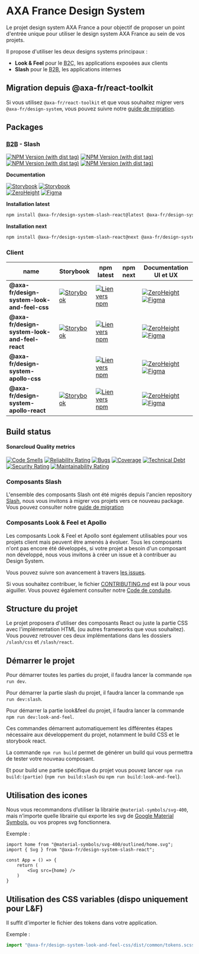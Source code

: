 # AXA France Design System

Le projet design system AXA France a pour objectif de proposer un point d'entrée
unique pour utiliser le design system AXA France au sein de vos projets.

Il propose d'utiliser les deux designs systems principaux :

- **Look & Feel** pour le <abbr title="Business to client">B2C</abbr>, les
  applications exposées aux clients
- **Slash** pour le <abbr title="Business to business">B2B</abbr>, les
  applications internes

## Migration depuis @axa-fr/react-toolkit

Si vous utilisez `@axa-fr/react-toolkit` et que vous souhaitez migrer vers
`@axa-fr/design-system`, vous pouvez suivre notre
[guide de migration](./MIGRATION-GUIDE-TOOLKIT.md).

## Packages

### <abbr title="Business to business">B2B</abbr> - Slash

[![NPM Version (with dist tag)](https://img.shields.io/npm/v/%40axa-fr%2Fdesign-system-slash-react/latest?label=slash-react&link=https%3A%2F%2Fwww.npmjs.com%2F%40axa-fr%2Fdesign-system-slash-react)](https://www.npmjs.com/@axa-fr/design-system-slash-react)
[![NPM Version (with dist tag)](https://img.shields.io/npm/v/%40axa-fr%2Fdesign-system-slash-css/latest?label=slash-css&link=https%3A%2F%2Fwww.npmjs.com%2F%40axa-fr%2Fdesign-system-slash-react)](https://www.npmjs.com/@axa-fr/design-system-slash-css)\
[![NPM Version (with dist tag)](https://img.shields.io/npm/v/%40axa-fr%2Fdesign-system-slash-react/next?label=slash-react&link=https%3A%2F%2Fwww.npmjs.com%2F%40axa-fr%2Fdesign-system-slash-react)](https://www.npmjs.com/@axa-fr/design-system-slash-react)
[![NPM Version (with dist tag)](https://img.shields.io/npm/v/%40axa-fr%2Fdesign-system-slash-css/next?label=slash-css&link=https%3A%2F%2Fwww.npmjs.com%2F%40axa-fr%2Fdesign-system-slash-react)](https://www.npmjs.com/@axa-fr/design-system-slash-css)

**Documentation**

[![Storybook](https://img.shields.io/badge/Storybook-slash--latest-FF4785?logo=storybook&logoColor=white)](https://axafrance.github.io/design-system/slash/react/latest/)
[![Storybook](https://img.shields.io/badge/Storybook-slash--next-FF4785?logo=storybook&logoColor=white)](https://axafrance.github.io/design-system/slash/react/next/)\
[![ZeroHeight](https://img.shields.io/badge/ZeroHeight-slash-00008F)](https://zeroheight.com/4b1e27a45/v/latest/p/36b4a2-slash-design-system-b-to-b)
[![Figma](https://img.shields.io/badge/Figma-slash-F24E1E?logo=figma&logoColor=white)](https://www.figma.com/design/reZserxMfytQ9M82bt20Bi/DS-Slash-V3)

**Installation latest**

```bash
npm install @axa-fr/design-system-slash-react@latest @axa-fr/design-system-slash-css@latest
```
**Installation next**


```bash
npm install @axa-fr/design-system-slash-react@next @axa-fr/design-system-slash-css@next
```


### Client

| name                                                                          | Storybook                                                                                                                                                                                                                                                                                                                                           | npm latest                                                                                                                                                                                                                                                                                                                                                                                                                                                                                                                    | npm next                                                                                                                                                                                                                                                                                                                                                                                                                                                                                                                  | Documentation UI et UX                                                                                                                                                                                                                                                                                                                            |
|-------------------------------------------------------------------------------|-----------------------------------------------------------------------------------------------------------------------------------------------------------------------------------------------------------------------------------------------------------------------------------------------------------------------------------------------------|-------------------------------------------------------------------------------------------------------------------------------------------------------------------------------------------------------------------------------------------------------------------------------------------------------------------------------------------------------------------------------------------------------------------------------------------------------------------------------------------------------------------------------|---------------------------------------------------------------------------------------------------------------------------------------------------------------------------------------------------------------------------------------------------------------------------------------------------------------------------------------------------------------------------------------------------------------------------------------------------------------------------------------------------------------------------|---------------------------------------------------------------------------------------------------------------------------------------------------------------------------------------------------------------------------------------------------------------------------------------------------------------------------------------------------|
| **@axa-fr/design-system-look-and-feel-css**                                   | [![Storybook](https://img.shields.io/badge/Storybook-look--and--feel--css-FF4785?logo=storybook&logoColor=white)](https://axafrance.github.io/design-system/look-and-feel/css/latest/)                                                                                                                                                              | [![Lien vers npm](https://img.shields.io/npm/v/%40axa-fr%2Fdesign-system-look-and-feel-css)](https://www.npmjs.com/@axa-fr/design-system-look-and-feel-css)                                                                                                                                                                                                                                                                                                                                                                   |                                                                                                                                                                                                                                                                                                                                                                                                                                                                                                                           | [![ZeroHeight](https://img.shields.io/badge/ZeroHeight-look_and_feel-00008F)](https://zeroheight.com/49b6215d6/v/latest/p/923242-design-system-b2c) [![Figma](https://img.shields.io/badge/Figma-look_and_feel-F24E1E?logo=figma)](https://www.figma.com/design/vwprvN2ELfI50pjU6MK1Ea/Design-System-B2C?m=auto&node-id=0-1&t=gV40pT7eJgfBkhy5-1) |
| **@axa-fr/design-system-look-and-feel-react**                                 | [![Storybook](https://img.shields.io/badge/Storybook-look--and--feel--react-FF4785?logo=storybook&logoColor=white)](https://axafrance.github.io/design-system/look-and-feel/react/latest/)                                                                                                                                                          | [![Lien vers npm](https://img.shields.io/npm/v/%40axa-fr%2Fdesign-system-look-and-feel-react)](https://www.npmjs.com/@axa-fr/design-system-look-and-feel-react)                                                                                                                                                                                                                                                                                                                                                               |                                                                                                                                                                                                                                                                                                                                                                                                                                                                                                                           | [![ZeroHeight](https://img.shields.io/badge/ZeroHeight-look_and_feel-00008F)](https://zeroheight.com/49b6215d6/v/latest/p/923242-design-system-b2c) [![Figma](https://img.shields.io/badge/Figma-look_and_feel-F24E1E?logo=figma)](https://www.figma.com/design/vwprvN2ELfI50pjU6MK1Ea/Design-System-B2C?m=auto&node-id=0-1&t=gV40pT7eJgfBkhy5-1) |
| **@axa-fr/design-system-apollo-css**                                          |                                                                                                                                                                                                                                                                                                                                                     | [![Lien vers npm](https://img.shields.io/npm/v/%40axa-fr%2Fdesign-system-apollo-css)](https://www.npmjs.com/@axa-fr/design-system-apollo-css)                                                                                                                                                                                                                                                                                                                                                                                 |                                                                                                                                                                                                                                                                                                                                                                                                                                                                                                                           | [![ZeroHeight](https://img.shields.io/badge/ZeroHeight-apollo-00008F)](https://zeroheight.com/49b6215d6/v/latest/p/923242-design-system-b2c) [![Figma](https://img.shields.io/badge/Figma-apollo-F24E1E?logo=figma)](https://www.figma.com/design/vwprvN2ELfI50pjU6MK1Ea/Design-System-B2C?m=auto&node-id=0-1&t=gV40pT7eJgfBkhy5-1)               |
| **@axa-fr/design-system-apollo-react**                                        | [![Storybook](https://img.shields.io/badge/Storybook-apollo--react-FF4785?logo=storybook&logoColor=white)](https://axafrance.github.io/design-system/apollo/react/latest/)                                                                                                                                                                          | [![Lien vers npm](https://img.shields.io/npm/v/%40axa-fr%2Fdesign-system-apollo-react)](https://www.npmjs.com/@axa-fr/design-system-apollo-react)                                                                                                                                                                                                                                                                                                                                                                             |                                                                                                                                                                                                                                                                                                                                                                                                                                                                                                                           | [![ZeroHeight](https://img.shields.io/badge/ZeroHeight-apollo-00008F)](https://zeroheight.com/49b6215d6/v/latest/p/923242-design-system-b2c) [![Figma](https://img.shields.io/badge/Figma-apollo-F24E1E?logo=figma)](https://www.figma.com/design/vwprvN2ELfI50pjU6MK1Ea/Design-System-B2C?m=auto&node-id=0-1&t=gV40pT7eJgfBkhy5-1)               |

## Build status

#### Sonarcloud Quality metrics

[![Code Smells](https://sonarcloud.io/api/project_badges/measure?project=AxaFrance_design-system&metric=code_smells)](https://sonarcloud.io/summary/new_code?id=AxaFrance_design-system)
[![Reliability Rating](https://sonarcloud.io/api/project_badges/measure?project=AxaFrance_design-system&metric=reliability_rating)](https://sonarcloud.io/summary/new_code?id=AxaFrance_design-system)
[![Bugs](https://sonarcloud.io/api/project_badges/measure?project=AxaFrance_design-system&metric=bugs)](https://sonarcloud.io/summary/new_code?id=AxaFrance_design-system)
[![Coverage](https://sonarcloud.io/api/project_badges/measure?project=AxaFrance_design-system&metric=coverage)](https://sonarcloud.io/summary/new_code?id=AxaFrance_design-system)
[![Technical Debt](https://sonarcloud.io/api/project_badges/measure?project=AxaFrance_design-system&metric=sqale_index)](https://sonarcloud.io/summary/new_code?id=AxaFrance_design-system)
[![Security Rating](https://sonarcloud.io/api/project_badges/measure?project=AxaFrance_design-system&metric=security_rating)](https://sonarcloud.io/summary/new_code?id=AxaFrance_design-system)
[![Maintainability Rating](https://sonarcloud.io/api/project_badges/measure?project=AxaFrance_design-system&metric=sqale_rating)](https://sonarcloud.io/summary/new_code?id=AxaFrance_design-system)

### Composants Slash

L'ensemble des composants Slash ont été migrés depuis l'ancien repository [Slash](https://github.com/AxaFrance/react-toolkit), nous vous invitons à migrer vos projets vers ce nouveau package. Vous pouvez consulter notre [guide de migration](./MIGRATION-GUIDE-TOOLKIT.md)

### Composants Look & Feel et Apollo

Les composants Look & Feel et Apollo sont également utilisables pour vos projets client mais peuvent être amenés à évoluer.
Tous les composants n'ont pas encore été développés, si votre projet a besoin d'un composant non développé, nous vous invitons à créer un issue et à contribuer au Design System.

Vous pouvez suivre son avancement à travers
[les issues](https://github.com/AxaFrance/design-system/issues).

Si vous souhaitez contribuer, le fichier [CONTRIBUTING.md](./CONTRIBUTING.md)
est là pour vous aiguiller. Vous pouvez également consulter notre
[Code de conduite](./CODE_OF_CONDUCT.md).

## Structure du projet

Le projet proposera d'utiliser des composants React ou juste la partie CSS avec
l'implémentation HTML (ou autres frameworks que vous souhaitez). Vous pouvez
retrouver ces deux implémentations dans les dossiers `/slash/css` et
`/slash/react`.

## Démarrer le projet

Pour démarrer toutes les parties du projet, il faudra lancer la commande `npm run dev`.

Pour démarrer la partie slash du projet, il faudra lancer la commande `npm run dev:slash`.

Pour démarrer la partie look&feel du projet, il faudra lancer la commande `npm run dev:look-and-feel`.

Ces commandes démarrent automatiquement les différentes étapes
nécessaire aux développement du projet, notamment le build CSS et le storybook
react.

La commande `npm run build` permet de générer un build qui vous permettra de
tester votre nouveau composant.

Et pour build une partie spécifique du projet vous pouvez lancer `npm run build:(partie)`
(`npm run build:slash` ou `npm run build:look-and-feel`).

## Utilisation des icones

Nous vous recommandons d’utiliser la librairie `@material-symbols/svg-400`, mais
n’importe quelle librairie qui exporte les svg de
[Google Material Symbols](https://github.com/google/material-design-icons), ou
vos propres svg fonctionnera.

Exemple :

```tsx
import home from "@material-symbols/svg-400/outlined/home.svg";
import { Svg } from "@axa-fr/design-system-slash-react";

const App = () => {
    return (
        <Svg src={home} />
    )
}
```

## Utilisation des CSS variables (dispo uniquement pour L&F)

Il suffit d'importer le fichier des tokens dans votre application.

Exemple :

```typescript
import "@axa-fr/design-system-look-and-feel-css/dist/common/tokens.scss";
```
